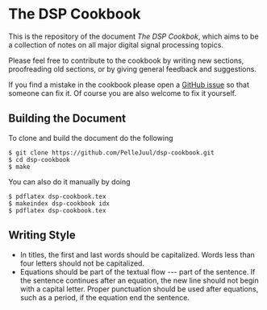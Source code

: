 # The DSP Cookbook
This is the repository of the document *The DSP Cookbok*, which aims to be a collection of notes on all major digital signal processing topics.

Please feel free to contribute to the cookbook by writing new sections, proofreading old sections, or by giving general feedback and suggestions.

If you find a mistake in the cookbook please open a [GitHub issue](https://github.com/PelleJuul/dsp-cookbook/issues) so that someone can fix it. Of course you are also welcome to fix it yourself.

## Building the Document
To clone and build the document do the following

```
$ git clone https://github.com/PelleJuul/dsp-cookbook.git
$ cd dsp-cookbook
$ make
```

You can also do it manually by doing

```
$ pdflatex dsp-cookbook.tex
$ makeindex dsp-cookbook idx
$ pdflatex dsp-cookbook.tex
```

## Writing Style

* In titles, the first and last words should be capitalized. Words less than four letters should not be capitalized.
* Equations should be part of the textual flow --- part of the sentence. If the sentence continues after an equation, the new line should not begin with a capital letter. Proper punctuation should be used after equations, such as a period, if the equation end the sentence.
